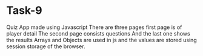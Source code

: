 # Task-9
Quiz App made using Javascript
There are three pages first page is of player detail
The second page consists questions
And the last one shows the results
Arrays and Objects are used in js and the values are stored using session storage of the browser.
